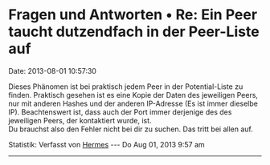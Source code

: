 Fragen und Antworten • Re: Ein Peer taucht dutzendfach in der Peer-Liste auf
============================================================================

Date: 2013-08-01 10:57:30

Dieses Phänomen ist bei praktisch jedem Peer in der Potential-Liste zu
finden. Praktisch gesehen ist es eine Kopie der Daten des jeweiligen
Peers, nur mit anderen Hashes und der anderen IP-Adresse (Es ist immer
dieselbe IP). Beachtenswert ist, dass auch der Port immer derjenige des
des jeweiligen Peers, der kontaktiert wurde, ist.\
Du brauchst also den Fehler nicht bei dir zu suchen. Das tritt bei allen
auf.

Statistik: Verfasst von
[Hermes](http://forum.yacy-websuche.de/memberlist.php?mode=viewprofile&u=74)
--- Do Aug 01, 2013 9:57 am

------------------------------------------------------------------------
